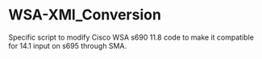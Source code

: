 # WSA-XMl_Conversion
Specific script to modify Cisco WSA s690 11.8 code to make it compatible for 14.1 input on s695 through SMA.
